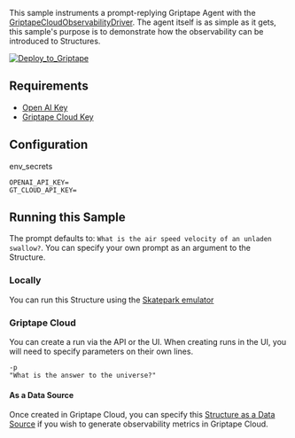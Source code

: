 This sample instruments a prompt-replying Griptape Agent with the [GriptapeCloudObservabilityDriver](https://docs.griptape.ai/latest/griptape-framework/drivers/observability-drivers/#griptape-cloud). The agent itself is as simple as it gets, this sample's purpose is to demonstrate how the observability can be introduced to Structures.

[![Deploy_to_Griptape](https://github.com/griptape-ai/griptape-cloud/assets/2302515/4fd57873-5c93-44a8-8fa3-ac1bf7d73bcc)](https://cloud.griptape.ai/structures/create?sample-name=griptape-observability&type=sample)

## Requirements

- [Open AI Key](https://platform.openai.com/api-keys)
- [Griptape Cloud Key](https://cloud.griptape.ai/configuration/api-keys)

## Configuration

env_secrets
```
OPENAI_API_KEY=
GT_CLOUD_API_KEY=
```

## Running this Sample

The prompt defaults to: `What is the air speed velocity of an unladen swallow?`. You can specify your own prompt as an argument to the Structure.

### Locally

You can run this Structure using the [Skatepark emulator](https://github.com/griptape-ai/griptape-cli?tab=readme-ov-file#skatepark-emulator)

### Griptape Cloud

You can create a run via the API or the UI. When creating runs in the UI, you will need to specify parameters on their own lines.

```
-p
"What is the answer to the universe?"
```

#### As a Data Source

Once created in Griptape Cloud, you can specify this [Structure as a Data Source](https://docs.griptape.ai/latest/griptape-cloud/data-sources/create-data-source/#Structure(Experimental)) if you wish to generate observability metrics in Griptape Cloud.
